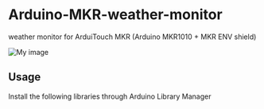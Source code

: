 # Arduino-MKR-weather-monitor
weather monitor for ArduiTouch MKR (Arduino MKR1010 + MKR ENV shield)

![My image](https://hackster.imgix.net/uploads/attachments/830159/blob_8kXXmdGEIq.blob?auto=compress%2Cformat&w=900&h=675&fit=min)

## Usage

Install the following libraries through Arduino Library Manager


